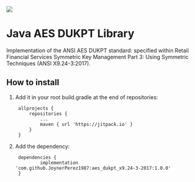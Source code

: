 [![](https://jitpack.io/v/JoynerPerez1987/aes_dukpt_x9.24-3-2017.svg)](https://jitpack.io/#JoynerPerez1987/aes_dukpt_x9.24-3-2017)
# Java AES DUKPT Library

Implementation of the ANSI AES DUKPT standard: specified within Retail Financial Services Symmetric Key Management Part 3: Using Symmetric Techniques (ANSI X9.24-3:2017).

How to install
--------------
1. Add it in your root build.gradle at the end of repositories:

		allprojects {
			repositories {
				...
				maven { url 'https://jitpack.io' }
			}
		}

2. Add the dependency:

		dependencies {
	        	implementation 'com.github.JoynerPerez1987:aes_dukpt_x9.24-3-2017:1.0.0'
		}

